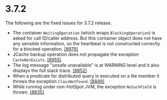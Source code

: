 
# 3.7.2

The following are the fixed issues for 3.7.2 release.

- The container `WaitingOperation` (which wraps `BlockingOperation`) is
asked for call ID/caller address. But this container object does not have any sensible
information, so the heartbeat is not constructed correctly for a blocked operation. <a href="https://github.com/hazelcast/hazelcast/pull/8955" target="_blank">[8979]</a>
- JCache backup operation does not propagate the exception `CacheNotExists`. <a href="https://github.com/hazelcast/hazelcast/pull/8955" target="_blank">[8955]</a>
- The log message "unsafe unavailable" is at WARNING level and it also displays the full stack trace. <a href="https://github.com/hazelcast/hazelcast/issues/8852" target="_blank">[8852]</a>
- When a predicate for distributed query is executed on a lite member it throws the exception `ClassNotFound`. <a href="https://github.com/hazelcast/hazelcast/issues/8849" target="_blank">[8849]</a>
- While running under non-HotSpot JVM, the exception `NoSuchField` is thrown. <a href="https://github.com/hazelcast/hazelcast/issues/8835" target="_blank">[8835]</a>

